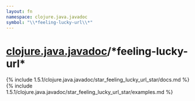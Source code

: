```yaml
---
layout: fn
namespace: clojure.java.javadoc
symbol: "\\*feeling-lucky-url\\*"
---
```


# [clojure.java.javadoc](../)/\*feeling-lucky-url\*

{% include 1.5.1/clojure.java.javadoc/star_feeling_lucky_url_star/docs.md %}
{% include 1.5.1/clojure.java.javadoc/star_feeling_lucky_url_star/examples.md %}

